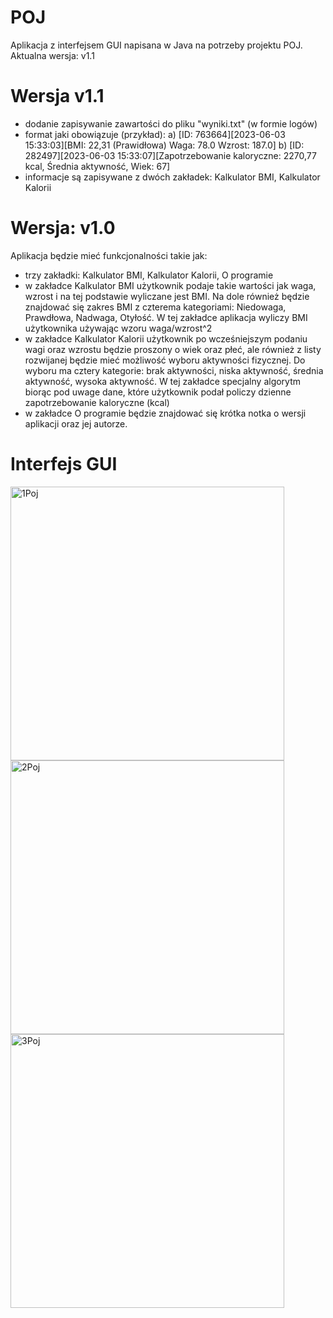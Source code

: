 # POJ

Aplikacja z interfejsem GUI napisana w Java na potrzeby projektu POJ.
Aktualna wersja: v1.1

# Wersja v1.1
- dodanie zapisywanie zawartości do pliku "wyniki.txt" (w formie logów)
- format jaki obowiązuje (przykład):
a) [ID: 763664][2023-06-03 15:33:03][BMI: 22,31 (Prawidłowa) Waga: 78.0 Wzrost: 187.0]
b) [ID: 282497][2023-06-03 15:33:07][Zapotrzebowanie kaloryczne: 2270,77 kcal, Średnia aktywność, Wiek: 67]
- informacje są zapisywane z dwóch zakładek: Kalkulator BMI, Kalkulator Kalorii

# Wersja: v1.0
Aplikacja będzie mieć funkcjonalności takie jak:
- trzy zakładki: Kalkulator BMI, Kalkulator Kalorii, O programie
- w zakładce Kalkulator BMI użytkownik podaje takie wartości jak waga, wzrost i na tej podstawie wyliczane jest BMI. Na dole również będzie znajdować się zakres BMI z czterema kategoriami: Niedowaga, Prawdłowa, Nadwaga, Otyłość. W tej zakładce aplikacja wyliczy BMI użytkownika używając wzoru waga/wzrost^2
- w zakładce Kalkulator Kalorii użytkownik po wcześniejszym podaniu wagi oraz wzrostu będzie proszony o wiek oraz płeć, ale również z listy rozwijanej będzie mieć możliwość wyboru aktywności fizycznej. Do wyboru ma cztery kategorie: brak aktywności, niska aktywność, średnia aktywność, wysoka aktywność. W tej zakładce specjalny algorytm biorąc pod uwage dane, które użytkownik podał policzy dzienne zapotrzebowanie kaloryczne (kcal)
- w zakładce O programie będzie znajdować się krótka notka o wersji aplikacji oraz jej autorze.

# Interfejs GUI

<img width="438" alt="1Poj" src="https://github.com/pawlak20k/POJ/assets/115339814/d57b6092-ca12-42e0-83af-3f05eaabdc14">

<img width="438" alt="2Poj" src="https://github.com/pawlak20k/POJ/assets/115339814/a00aedea-6659-4a39-ad7c-9167e0e45deb">

<img width="438" alt="3Poj" src="https://github.com/pawlak20k/POJ/assets/115339814/4dc77ec8-79e6-4bd4-a2d6-888d7a90658b">
